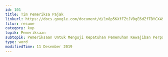 ```yaml
---
id: 101
title: Tim Pemeriksa Pajak
linkurl: https://docs.google.com/document/d/1n8p5KXfFZtJVDgE6dZfTBYCX49EEg2uLYK8g_RZpxoQ/edit?usp=drivesdk
fitur: resume
category: kup
topik: Pemeriksaan
subtopik: Pemeriksaan Untuk Menguji Kepatuhan Pemenuhan Kewajiban Perpajakan (Sejak 1 Februari 2013)
type: word
modifiedTime: 11 Desember 2019
---
```


